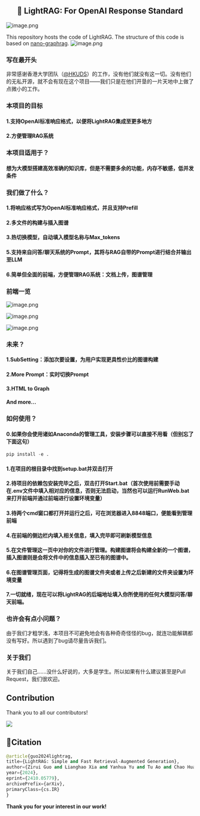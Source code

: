 <center><h2>🚀 LightRAG: For OpenAI Response Standard</h2></center>


![image.png](https://s2.loli.net/2024/12/18/uQAtk4C7Zm9IXVF.png)

This repository hosts the code of LightRAG. The structure of this code is based on [nano-graphrag](https://github.com/gusye1234/nano-graphrag).
![image.png](https://s2.loli.net/2024/12/18/yi1chsHWmCXTNrA.png)
</div>

### 写在最开头
非常感谢香港大学团队（[@HKUDS](https://github.com/HKUDS "@HKUDS")）的工作，没有他们就没有这一切。没有他们的无私开源，就不会有现在这个项目——我们只是在他们开垦的一片天地中上做了点微小的工作。

### 本项目的目标
#### 1.支持OpenAI标准响应格式，以便将LightRAG集成至更多地方
#### 2.方便管理RAG系统

### 本项目适用于？
#### 想为大模型搭建高效准确的知识库，但是不需要多余的功能，内存不敏感，低并发条件

### 我们做了什么？
#### 1.将响应格式写为OpenAI标准响应格式，并且支持Prefill
#### 2.多文件的构建与插入图谱
#### 3.热切换模型，自动填入模型名称与Max_tokens
#### 5.支持来自问答/聊天系统的Prompt，其将与RAG自带的Prompt进行结合并输出至LLM
#### 6.简单但全面的前端，方便管理RAG系统：文档上传，图谱管理

### 前端一览
![image.png](https://s2.loli.net/2024/12/18/XDjilpqvQBruVtE.png)

![image.png](https://s2.loli.net/2024/12/18/T7U6brEgpstDR3q.png)

![image.png](https://s2.loli.net/2024/12/18/CLW7dhxicOepyFR.png)

### 未来？
#### 1.SubSetting：添加次要设置，为用户实现更具性价比的图谱构建
#### 2.More Prompt：实时切换Prompt
#### 3.HTML to Graph
#### And more...

### 如何使用？
#### 0.如果你会使用诸如Anaconda的管理工具，安装步骤可以直接不用看（但别忘了下面这句）
```python
pip install -e .
```
#### 1.在项目的根目录中找到setup.bat并双击打开
#### 2.待项目的依赖包安装完毕之后，双击打开Start.bat（首次使用前需要手动在.env文件中填入相对应的信息，否则无法启动，当然也可以运行RunWeb.bat来打开前端并通过前端进行设置环境变量）
#### 3.待两个cmd窗口都打开并运行之后，可在浏览器进入8848端口，便能看到管理前端
#### 4.在前端的侧边栏内填入相关信息，填入完毕即可刷新模型信息
#### 5.在文件管理这一页中对你的文件进行管理。构建图谱将会构建全新的一个图谱，插入图谱则是会将文件中的信息插入至已有的图谱中。
#### 6.在图谱管理页面，记得将生成的图谱文件夹或者上传之后新建的文件夹设置为环境变量
#### 7.一切就绪，现在可以将LightRAG的后端地址填入你所使用的任何大模型问答/聊天前端。

### 也许会有点小问题？
由于我们才粗学浅，本项目不可避免地会有各种奇奇怪怪的bug，就连功能解耦都没有写好。所以遇到了bug请尽量告诉我们。

### 关于我们
关于我们自己......没什么好说的，大多是学生。所以如果有什么建议甚至是Pull Request，我们很欢迎。

## Contribution

Thank you to all our contributors!

<a href="https://github.com/HKUDS/LightRAG/graphs/contributors">
  <img src="https://contrib.rocks/image?repo=HKUDS/LightRAG" />
</a>

## 🌟Citation

```python
@article{guo2024lightrag,
title={LightRAG: Simple and Fast Retrieval-Augmented Generation},
author={Zirui Guo and Lianghao Xia and Yanhua Yu and Tu Ao and Chao Huang},
year={2024},
eprint={2410.05779},
archivePrefix={arXiv},
primaryClass={cs.IR}
}
```
**Thank you for your interest in our work!**
